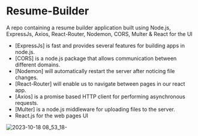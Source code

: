 # Resume-Builder
A repo containing a resume builder application built using Node.js, ExpressJs, Axios, React-Router, Nodemon, CORS, Multer & React for the UI

- [ExpressJs] is fast and provides several features for building apps in node.js.
- [CORS] is a node.js package that allows communication between different domains.
- [Nodemon] will automatically restart the server after noticing file changes.
- [React-Router] will enable us to navigate between pages in our react app.
- [Axios] is a promise based HTTP client for performing asynchronous requests.
- [Multer] is a node.js middleware for uploading files to the server.
- React.js for the web pages UI

![2023-10-18 08_53_18-](https://github.com/Marx-wrld/Resume-Builder/assets/105711066/c647a250-0e38-4b4d-8a26-f27fc6879499)

